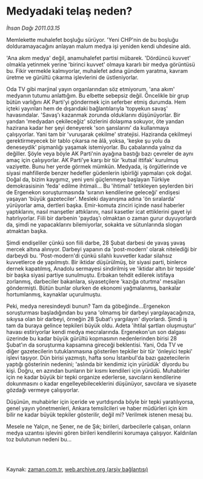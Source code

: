 # Medyadaki telaş neden?

*İhsan Dağı 2011.03.15*

<td class="columnist-detail">
<p>Memlekette muhalefet boşluğu sürüyor. 'Yeni CHP'nin de bu boşluğu dolduramayacağını anlayan malum medya işi yeniden kendi uhdesine aldı.</p>
<p>
<div id="haberMetinDiv">
<p>'Ana akım medya' değil, anamuhalefet partisi mübarek. 'Dördüncü kuvvet' olmakla yetinmek yerine 'birinci kuvvet' olmaya kararlı bir medya görüntüsü bu. Fikir vermekle kalmıyorlar, muhalefet adına gündem yaratma, kavram üretme ve gürültü çıkarma işlevlerini de üstleniyorlar.
<p>Oda TV gibi marjinal yayın organlarından söz etmiyorum, 'ana akım' medyanın tutumu anlattığım. Bu elbette sebepsiz değil. Öncelikle bir grup bütün varlığını AK Parti'yi göndermek için seferber etmiş durumda. Hem içteki yayınları hem de dışarıdaki bağlantılarıyla 'topyekun savaş' havasındalar. 'Savaş'ı kazanmak zorunda olduklarını düşünüyorlar. Bir yandan 'medyadan çekileceğiz' sözlerini dolaşıma sokuyor, öte yandan hazirana kadar her şeyi deneyerek 'son şanslarını' da kullanmaya çalışıyorlar. Yani tam bir 'vuruşarak çekilme' stratejisi. Haziranda çekilmeyi gerektirmeyecek bir tablo çıkarsa ne âlâ, yoksa, 'keşke şu yolu da deneseydik' pişmanlığı yaşamak istemiyorlar. Bu çabalarında yalnız da değiller. Şöyle veya böyle AK Parti'nin ayağına bastığı bazı çevreler de aynı amaç için çalışıyorlar. AK Parti'ye karşı bir tür 'kutsal ittifak' kurulmuş vaziyette. Bunu her yerde görmek mümkün. Medyada, iş örgütlerinde ve siyasi mahfillerde benzer hedefler güdenlerin işbirliği yapmaları çok doğal. Doğal da, bizim kaygımız, yeni yeni güçlenmeye başlayan Türkiye demokrasisinin 'feda' edilme ihtimali... Bu 'ihtimali' tetikleyen şeylerden biri de Ergenekon soruşturmasında 'sıranın kendilerine geleceği' endişesi yaşayan 'büyük gazeteciler'. Mesleki dayanışma adına 'ön sıralarda' yürüyorlar ama, dertleri başka. Emir-komuta zinciri içinde nasıl haberler yaptıklarını, nasıl manşetler attıklarını, nasıl kasetler icat ettiklerini gayet iyi hatırlıyorlar. Fiili bir darbenin 'paydaş'ı olmaktan o zaman gurur duyuyorlardı da, şimdi ne yapacaklarını bilemiyorlar, sokakta ve sütunlarında slogan atmaktan başka. 
<p>Şimdi endişeliler çünkü son fiili darbe, 28 Şubat darbesi de yavaş yavaş mercek altına alınıyor. Darbeyi yapanın da 'post-modern' olarak nitelediği bir darbeydi bu. 'Post-modern'di çünkü silahlı kuvvetler kadar silahsız kuvvetlerce de yapılmıştı. Bir iktidar düşürülmüş, bir siyasi parti, binlerce dernek kapatılmış, Anadolu sermayesi sindirilmiş ve 'iktidar altın bir tepside' bir başka siyasi partiye sunulmuştu. Erbakan tehdit edilerek istifaya zorlanmış, darbeciler bakanlara, siyasetçilere 'kazığa oturtma' mesajları göndermişti. Bütün bunlar olurken de ekonomi yağmalanmış, bankalar hortumlanmış, kaynaklar uçurulmuştu.
<p>Peki, medya neresindeydi bunun? Tam da göbeğinde...Ergenekon soruşturması başladığından bu yana 'olmamış bir darbeyi yargılayacağınıza, sıkıysa olan bir darbeyi, örneğin 28 Şubat'ı yargılayın' diyorlardı. Şimdi iş tam da buraya gelince tepkileri büyük oldu. Adeta 'ihtilal şartları oluşmuştur' havası estiriyorlar kendi medya mecralarında. Ergenekon'un son dalgası üzerinde bu kadar büyük gürültü kopmasının nedenlerinden birisi 28 Şubat'ın da soruşturma kapsamına gireceği beklentisi. Yani, Oda TV ve diğer gazetecilerin tutuklanmasına gösterilen tepkiler bir tür 'önleyici tepki' işlevi taşıyor. Dün birisi yazmıştı, hafta sonu İstanbul'da bazı gazetecilerin yaptığı gösterinin nedenini; 'aslında bir kendimiz için yürüdük' diyordu bu kişi. Doğru, en azından bunların bir kısmı kendileri için yürüdü. Muhabirler için ne kadar büyük bir tepki organize ederlerse, savcıların kendilerine dokunmasını o kadar engelleyebileceklerini düşünüyor, savcılara ve siyasete gözdağı vermeye çalışıyorlar.
<p>Düşünün, muhabirler için içeride ve yurtdışında böyle bir tepki yaratılıyorsa, genel yayın yönetmenleri, Ankara temsilcileri ve haber müdürleri için kim bilir ne kadar büyük tepkiler gösterilir, değil mi? Verilmek istenen mesaj bu.
<p>Mesele ne Yalçın, ne Şener, ne de Şık; birileri, darbecilerle çalışan, onların medya uzantısı işlevini gören birileri kendilerini korumaya çalışıyor. Kaldırılan toz bulutunun nedeni bu... </p></p></p></p></p></p></div>
</p>


<p><br>
		 </br></p></td>

Kaynak: [zaman.com.tr](http://zaman.com.tr/yazar.do?yazino=1107574), [web.archive.org (arşiv bağlantısı)](http://web.archive.org/web/20110326064151/http://www.zaman.com.tr:80/yazar.do?yazino=1107574)
